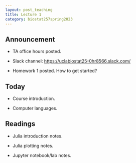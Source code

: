 ```yaml
---
layout: post_teaching
title: Lecture 1
category: biostat257spring2023
---
```


## Announcement

* TA office hours posted.  

* Slack channel: <https://uclabiostat25-0hr8566.slack.com/>

* Homework 1 posted. How to get started?

## Today

* Course introduction.

* Computer languages.

## Readings

* Julia introduction notes.

* Julia plotting notes.

* Jupyter notebook/lab notes.